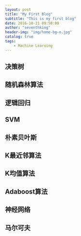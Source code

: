 ```yaml
---
layout: post
title: "My First Blog"
subtitle: "This is my first blog"
date: 2016-10-21 09:50:00
author: "seventhking"
header-img: "img/home-bg-o.jpg"
catalog: true
tags:
    - Machine Learning
---
```


## 决策树
## 随机森林算法
## 逻辑回归
## SVM
## 朴素贝叶斯
## K最近邻算法
## K均值算法
## Adaboost算法
## 神经网络
## 马尔可夫

